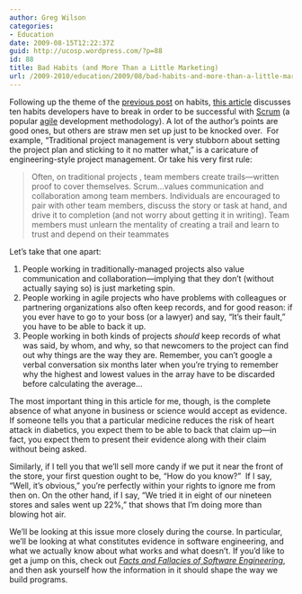 ```yaml
---
author: Greg Wilson
categories:
- Education
date: 2009-08-15T12:22:37Z
guid: http://ucosp.wordpress.com/?p=88
id: 88
title: Bad Habits (and More Than a Little Marketing)
url: /2009-2010/education/2009/08/bad-habits-and-more-than-a-little-marketing/
---
```


Following up the theme of the [previous post](http://ucosp.wordpress.com/2009/08/15/why-good-has-to-be-a-habit/) on habits, [this article](http://www.scrumalliance.org/articles/119-unlearn-what-you-have-learned) discusses ten habits developers have to break in order to be successful with [Scrum](http://en.wikipedia.org/wiki/Scrum_(development)) (a popular [agile](http://en.wikipedia.org/wiki/Agile_software_development) development methodology). A lot of the author&#8217;s points are good ones, but others are straw men set up just to be knocked over.  For example, &#8220;Traditional project management is very stubborn about setting the project plan and sticking to it no matter what,&#8221; is a caricature of engineering-style project management. Or take his very first rule:

> Often, on traditional projects , team members create trails&#8212;written proof to cover themselves. Scrum&#8230;values communication and collaboration among team members. Individuals are encouraged to pair with other team members, discuss the story or task at hand, and drive it to completion (and not worry about getting it in writing). Team members must unlearn the mentality of creating a trail and learn to trust and depend on their teammates

Let&#8217;s take that one apart:

  1. People working in traditionally-managed projects also value communication and collaboration&#8212;implying that they don&#8217;t (without actually saying so) is just marketing spin.
  2. People working in agile projects who have problems with colleagues or partnering organizations also often keep records, and for good reason: if you ever have to go to your boss (or a lawyer) and say, &#8220;It&#8217;s their fault,&#8221; you have to be able to back it up.
  3. People working in both kinds of projects _should_ keep records of what was said, by whom, and why, so that newcomers to the project can find out why things are the way they are. Remember, you can&#8217;t google a verbal conversation six months later when you&#8217;re trying to remember why the highest and lowest values in the array have to be discarded before calculating the average&#8230;

The most important thing in this article for me, though, is the complete absence of what anyone in business or science would accept as evidence. If someone tells you that a particular medicine reduces the risk of heart attack in diabetics, you expect them to be able to back that claim up&#8212;in fact, you expect them to present their evidence along with their claim without being asked.

Similarly, if I tell you that we&#8217;ll sell more candy if we put it near the front of the store, your first question ought to be, &#8220;How do you know?&#8221;  If I say, &#8220;Well, it&#8217;s obvious,&#8221; you&#8217;re perfectly within your rights to ignore me from then on. On the other hand, if I say, &#8220;We tried it in eight of our nineteen stores and sales went up 22%,&#8221; that shows that I&#8217;m doing more than blowing hot air.

We&#8217;ll be looking at this issue more closely during the course. In particular, we&#8217;ll be looking at what constitutes evidence in software engineering, and what we actually know about what works and what doesn&#8217;t. If you&#8217;d like to get a jump on this, check out [_Facts and Fallacies of Software Engineering_](http://www.amazon.com/Facts-Fallacies-Software-Engineering-Development/dp/0321117425), and then ask yourself how the information in it should shape the way we build programs.